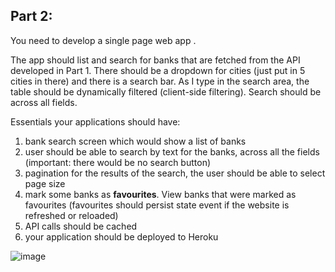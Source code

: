 ## Part 2:

You need to develop a single page web app .

The app should list and search for banks that are fetched from the API developed in Part 1. There should be a dropdown for cities (just put in 5 cities in there) and there is a search bar. As I type in the search area, the table should be dynamically filtered (client-side filtering). Search should be across all fields.

Essentials your applications should have:

1. bank search screen which would show a list of banks
2. user should be able to search by text for the banks, across all the fields (important: there would be no search button)
3. pagination for the results of the search, the user should be able to select page size
4. mark some banks as **favourites**. View banks that were marked as favourites (favourites should persist state event if the website is refreshed or reloaded)
5. API calls should be cached
6. your application should be deployed to Heroku

![image](https://user-images.githubusercontent.com/58088622/119093521-6ffbce00-ba2d-11eb-851d-c346056a809c.png)

